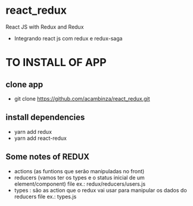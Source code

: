 # react_redux
React JS with Redux and Redux 

- Integrando react js com redux e redux-saga


# TO INSTALL OF APP


## clone app

- git clone https://github.com/acambinza/react_redux.git

## install dependencies 

- yarn add redux
- yarn add react-redux


## Some notes of REDUX



- actions (as funtions que serão manipuladas no front)
- reducers (vamos ter os types e o status inicial de um element/component)
    file ex.: redux/reducers/users.js
- types : são as action que o redux vai usar para manipular os dados do reducers
    file ex.: types.js
